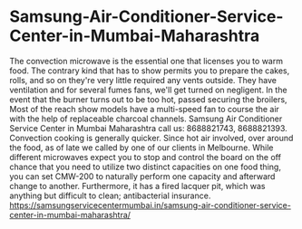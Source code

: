 # Samsung-Air-Conditioner-Service-Center-in-Mumbai-Maharashtra
The convection microwave is the essential one that licenses you to warm food. The contrary kind that has to show permits you to prepare the cakes, rolls, and so on they're very little required any vents outside. They have ventilation and for several fumes fans, we'll get turned on negligent. In the event that the burner turns out to be too hot, passed securing the broilers, Most of the reach show models have a multi-speed fan to course the air with the help of replaceable charcoal channels. Samsung Air Conditioner Service Center in Mumbai Maharashtra  call us: 8688821743, 8688821393. Convection cooking is generally quicker. Since hot air involved, over around the food, as of late we called by one of our clients in Melbourne. While different microwaves expect you to stop and control the board on the off chance that you need to utilize two distinct capacities on one food thing, you can set CMW-200 to naturally perform one capacity and afterward change to another. Furthermore, it has a fired lacquer pit, which was anything but difficult to clean; antibacterial insurance. https://samsungservicecentermumbai.in/samsung-air-conditioner-service-center-in-mumbai-maharashtra/
